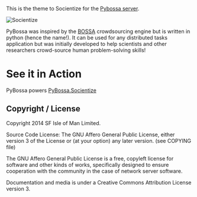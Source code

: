 This is the  theme to Socientize for the [Pybossa
server](https://github.com/PyBossa/pybossa).

![Socientize](http://www.socientize.eu/sites/all/themes/veridika_bue/logo.png)

PyBossa was inspired by the [BOSSA](http://bossa.berkeley.edu/) crowdsourcing engine but is written in
python (hence the name!). It can be used for any distributed tasks application
but was initially developed to help scientists and other researchers
crowd-source human problem-solving skills!

# See it in Action

PyBossa powers [PyBossa.Socientize](http://pybossa.socientize.eu/) 

## Copyright / License

Copyright 2014 SF Isle of Man Limited. 

Source Code License: The GNU Affero General Public License, either version 3 of the License
or (at your option) any later version. (see COPYING file)

The GNU Affero General Public License is a free, copyleft license for
software and other kinds of works, specifically designed to ensure
cooperation with the community in the case of network server software.

Documentation and media is under a Creative Commons Attribution License version
3.
